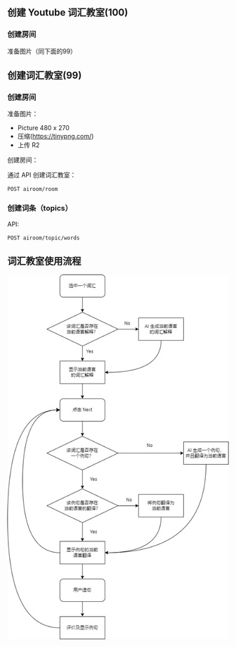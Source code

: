 
## 创建 Youtube 词汇教室(100)

### 创建房间

准备图片（同下面的99）


## 创建词汇教室(99)

### 创建房间

准备图片：

- Picture 480 x 270
- 压缩(https://tinypng.com/)
- 上传 R2

创建房间：

通过 API 创建词汇教室：

    POST airoom/room

### 创建词条（topics）

API:

    POST airoom/topic/words


## 词汇教室使用流程


![workflow](./images/vocabuary-room-workflow.png)


